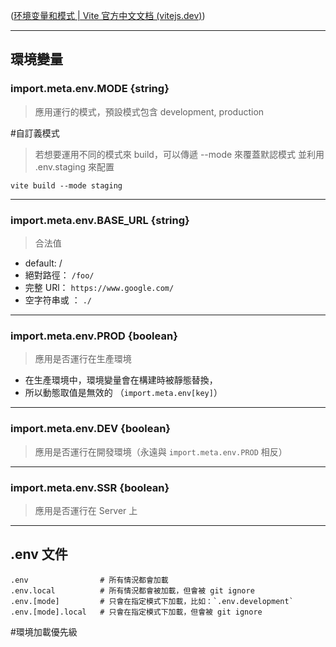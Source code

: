 ([环境变量和模式 | Vite 官方中文文档 (vitejs.dev)](https://cn.vitejs.dev/guide/env-and-mode.html#env-files))

---
## 環境變量

### import.meta.env.MODE {string}

> 應用運行的模式，預設模式包含 development, production

#自訂義模式

> 若想要運用不同的模式來 build，可以傳遞 --mode 來覆蓋默認模式
> 並利用 .env.staging 來配置

```
vite build --mode staging
```

---

### import.meta.env.BASE_URL {string}

>合法值
- default:  /
- 絕對路徑： `/foo/`
- 完整 URl： `https://www.google.com/`
- 空字符串或 ： `./`

---
### import.meta.env.PROD {boolean}

> 應用是否運行在生產環境
- 在生產環境中，環境變量會在構建時被靜態替換，
- 所以動態取值是無效的 （`import.meta.env[key]`）

---
### import.meta.env.DEV {boolean}

> 應用是否運行在開發環境（永遠與 `import.meta.env.PROD` 相反）

---
### import.meta.env.SSR {boolean}

> 應用是否運行在 Server 上

---
## .env 文件

```
.env                # 所有情況都會加載
.env.local          # 所有情況都會被加載，但會被 git ignore
.env.[mode]         # 只會在指定模式下加載，比如：`.env.development`
.env.[mode].local   # 只會在指定模式下加載，但會被 git ignore
```

#環境加載優先級
```

```